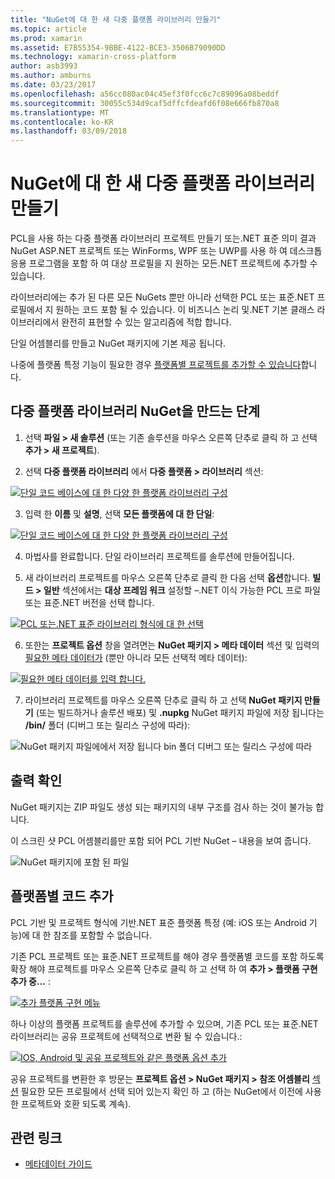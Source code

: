 ```yaml
---
title: "NuGet에 대 한 새 다중 플랫폼 라이브러리 만들기"
ms.topic: article
ms.prod: xamarin
ms.assetid: E7B55354-9BBE-4122-BCE3-3506B79090DD
ms.technology: xamarin-cross-platform
author: asb3993
ms.author: amburns
ms.date: 03/23/2017
ms.openlocfilehash: a56cc080ac04c45ef3f0fcc6c7c89096a08beddf
ms.sourcegitcommit: 30055c534d9caf5dffcfdeafd6f08e666fb870a8
ms.translationtype: MT
ms.contentlocale: ko-KR
ms.lasthandoff: 03/09/2018
---
```

# <a name="creating-a-new-multiplatform-library-for-nuget"></a>NuGet에 대 한 새 다중 플랫폼 라이브러리 만들기

PCL을 사용 하는 다중 플랫폼 라이브러리 프로젝트 만들기 또는.NET 표준 의미 결과 NuGet ASP.NET 프로젝트 또는 WinForms, WPF 또는 UWP를 사용 하 여 데스크톱 응용 프로그램을 포함 하 여 대상 프로필을 지 원하는 모든.NET 프로젝트에 추가할 수 있습니다.

라이브러리에는 추가 된 다른 모든 NuGets 뿐만 아니라 선택한 PCL 또는 표준.NET 프로필에서 지 원하는 코드 포함 될 수 있습니다.
이 비즈니스 논리 및.NET 기본 클래스 라이브러리에서 완전히 표현할 수 있는 알고리즘에 적합 합니다.

단일 어셈블리를 만들고 NuGet 패키지에 기본 제공 됩니다.

나중에 플랫폼 특정 기능이 필요한 경우 [플랫폼별 프로젝트를 추가할 수 있습니다](#add-platforms)합니다.

## <a name="steps-to-create-a-multiplatform-library-nuget"></a>다중 플랫폼 라이브러리 NuGet을 만드는 단계

1. 선택 **파일 > 새 솔루션** (또는 기존 솔루션을 마우스 오른쪽 단추로 클릭 하 고 선택 **추가 > 새 프로젝트**).

2. 선택 **다중 플랫폼 라이브러리** 에서 **다중 플랫폼 > 라이브러리** 섹션:

  [![](single-codebase-images/mulitplatform-library-sml.png "단일 코드 베이스에 대 한 다양 한 플랫폼 라이브러리 구성")](single-codebase-images/mulitplatform-library.png#lightbox)

3. 입력 한 **이름** 및 **설명**, 선택 **모든 플랫폼에 대 한 단일**:

  [![](single-codebase-images/single-configure-sml.png "단일 코드 베이스에 대 한 다양 한 플랫폼 라이브러리 구성")](single-codebase-images/single-configure.png#lightbox)

4. 마법사를 완료합니다. 단일 라이브러리 프로젝트를 솔루션에 만들어집니다.

5. 새 라이브러리 프로젝트를 마우스 오른쪽 단추로 클릭 한 다음 선택 **옵션**합니다. **빌드 > 일반** 섹션에서는 **대상 프레임 워크** 설정할 –.NET 이식 가능한 PCL 프로 파일 또는 표준.NET 버전을 선택 합니다.

  [![](single-codebase-images/single-choose-type-sml.png "PCL 또는.NET 표준 라이브러리 형식에 대 한 선택")](single-codebase-images/single-choose-type.png#lightbox)

6. 또한는 **프로젝트 옵션** 창을 열려면는 **NuGet 패키지 > 메타 데이터** 섹션 및 입력의 [필요한 메타 데이터가](~/cross-platform/app-fundamentals/nuget-multiplatform-libraries/metadata.md) (뿐만 아니라 모든 선택적 메타 데이터):

  [![](single-codebase-images/single-metadata-sml.png "필요한 메타 데이터를 입력 합니다.")](single-codebase-images/single-metadata.png#lightbox)

7. 라이브러리 프로젝트를 마우스 오른쪽 단추로 클릭 하 고 선택 **NuGet 패키지 만들기** (또는 빌드하거나 솔루션 배포) 및 **.nupkg** NuGet 패키지 파일에 저장 됩니다는 **/bin/** 폴더 (디버그 또는 릴리스 구성에 따라):

  ![](single-codebase-images/create-nuget-package.png "NuGet 패키지 파일에에서 저장 됩니다 bin 폴더 디버그 또는 릴리스 구성에 따라")


## <a name="verifying-the-output"></a>출력 확인

NuGet 패키지는 ZIP 파일도 생성 되는 패키지의 내부 구조를 검사 하는 것이 불가능 합니다.

이 스크린 샷 PCL 어셈블리를만 포함 되어 PCL 기반 NuGet – 내용을 보여 줍니다.

![](single-codebase-images/nuget-output.png "NuGet 패키지에 포함 된 파일")

<a name="add-platforms" />

## <a name="adding-platform-specific-code"></a>플랫폼별 코드 추가

PCL 기반 및 프로젝트 형식에 기반.NET 표준 플랫폼 특정 (예: iOS 또는 Android 기능)에 대 한 참조를 포함할 수 없습니다.

기존 PCL 프로젝트 또는 표준.NET 프로젝트를 해야 경우 플랫폼별 코드를 포함 하도록 확장 해야 프로젝트를 마우스 오른쪽 단추로 클릭 하 고 선택 하 여 **추가 > 플랫폼 구현 추가 중...** :

[![](single-codebase-images/add-later-sml.png "추가 플랫폼 구현 메뉴")](single-codebase-images/add-later.png#lightbox)

하나 이상의 플랫폼 프로젝트를 솔루션에 추가할 수 있으며, 기존 PCL 또는 표준.NET 라이브러리는 공유 프로젝트에 선택적으로 변환 될 수 있습니다.:

[![](single-codebase-images/add-later-platforms-sml.png "IOS, Android 및 공유 프로젝트와 같은 플랫폼 옵션 추가")](single-codebase-images/add-later-platforms-sml.png#lightbox)

공유 프로젝트를 변환한 후 방문는 **프로젝트 옵션 > NuGet 패키지 > 참조 어셈블리**
[섹션](~/cross-platform/app-fundamentals/nuget-multiplatform-libraries/platform-specific.md) 필요한 모든 프로필에서 선택 되어 있는지 확인 하 고 (하는 NuGet에서 이전에 사용한 프로젝트와 호환 되도록 계속).


## <a name="related-links"></a>관련 링크

- [메타데이터 가이드](~/cross-platform/app-fundamentals/nuget-multiplatform-libraries/metadata.md)
